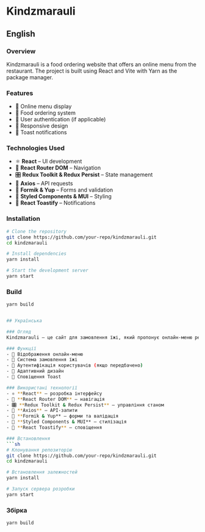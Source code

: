 # Kindzmarauli

## English

### Overview

Kindzmarauli is a food ordering website that offers an online menu from the
restaurant. The project is built using React and Vite with Yarn as the package
manager.

### Features

- 🥘 Online menu display
- 🛒 Food ordering system
- 🔐 User authentication (if applicable)
- 📱 Responsive design
- 🔔 Toast notifications

### Technologies Used

- ⚛️ **React** – UI development
- 🚏 **React Router DOM** – Navigation
- 🎛 **Redux Toolkit & Redux Persist** – State management
- 🔗 **Axios** – API requests
- 📝 **Formik & Yup** – Forms and validation
- 🎨 **Styled Components & MUI** – Styling
- 🔔 **React Toastify** – Notifications

### Installation

```sh
# Clone the repository
git clone https://github.com/your-repo/kindzmarauli.git
cd kindzmarauli

# Install dependencies
yarn install

# Start the development server
yarn start
```

### Build

````sh
yarn build


## Українська

### Огляд
Kindzmarauli – це сайт для замовлення їжі, який пропонує онлайн-меню ресторану. Проєкт створений на основі React та Vite з використанням Yarn як менеджера пакетів.

### Функції
- 🥘 Відображення онлайн-меню
- 🛒 Система замовлення їжі
- 🔐 Аутентифікація користувачів (якщо передбачено)
- 📱 Адаптивний дизайн
- 🔔 Сповіщення Toast

### Використані технології
- ⚛️ **React** – розробка інтерфейсу
- 🚏 **React Router DOM** – навігація
- 🎛 **Redux Toolkit & Redux Persist** – управління станом
- 🔗 **Axios** – API-запити
- 📝 **Formik & Yup** – форми та валідація
- 🎨 **Styled Components & MUI** – стилізація
- 🔔 **React Toastify** – сповіщення

### Встановлення
```sh
# Клонування репозиторію
git clone https://github.com/your-repo/kindzmarauli.git
cd kindzmarauli

# Встановлення залежностей
yarn install

# Запуск сервера розробки
yarn start
````

### Збірка

```sh
yarn build
```

